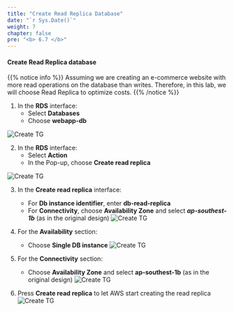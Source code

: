 ```yaml
---
title: "Create Read Replica Database"
date: "`r Sys.Date()`" 
weight: 7
chapter: false
pre: "<b> 6.7 </b>"
---
```


#### Create Read Replica database

{{% notice info %}}
Assuming we are creating an e-commerce website with more read operations on the database than writes. Therefore, in this lab, we will choose Read Replica to optimize costs.
{{% /notice %}}

1. In the **RDS** interface:
   - Select **Databases**
   - Choose **webapp-db**

![Create TG](/images/6/create-read-replica/001.png?featherlight=false&width=90pc)

2. In the **RDS** interface:
   - Select **Action**
   - In the Pop-up, choose **Create read replica**

![Create TG](/images/6/create-read-replica/002.png?featherlight=false&width=90pc)

3. In the **Create read replica** interface:
   - For **Db instance identifier**, enter **db-read-replica**
   - For **Connectivity**, choose **Availability Zone** and select ***ap-southest-1b*** (as in the original design)
  ![Create TG](/images/6/create-read-replica/005.png?featherlight=false&width=90pc)

4. For the **Availability** section:
   - Choose **Single DB instance**
![Create TG](/images/6/create-read-replica/003.png?featherlight=false&width=90pc)

5. For the **Connectivity** section:
   - Choose **Availability Zone** and select **ap-southest-1b** (as in the original design)
![Create TG](/images/6/create-read-replica/004.png?featherlight=false&width=90pc)

6. Press **Create read replica** to let AWS start creating the read replica
![Create TG](/images/6/create-read-replica/006.png?featherlight=false&width=90pc)
